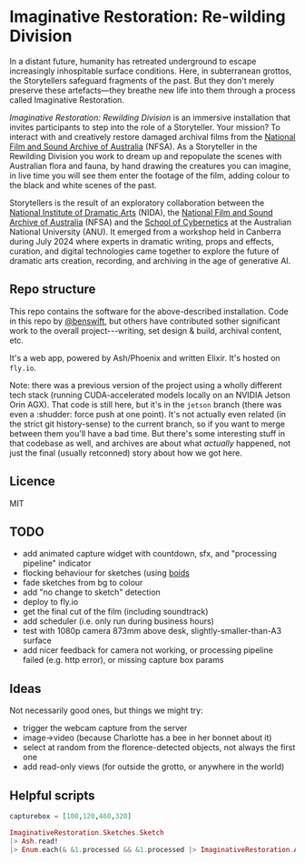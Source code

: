 # Imaginative Restoration: Re-wilding Division

In a distant future, humanity has retreated underground to escape increasingly
inhospitable surface conditions. Here, in subterranean grottos, the Storytellers
safeguard fragments of the past. But they don't merely preserve these
artefacts—they breathe new life into them through a process called Imaginative
Restoration.

_Imaginative Restoration: Rewilding Division_ is an immersive installation that
invites participants to step into the role of a Storyteller. Your mission? To
interact with and creatively restore damaged archival films from the
[National Film and Sound Archive of Australia](https://www.nfsa.gov.au/) (NFSA).
As a Storyteller in the Rewilding Division you work to dream up and repopulate
the scenes with Australian flora and fauna, by hand drawing the creatures you
can imagine, in live time you will see them enter the footage of the film,
adding colour to the black and white scenes of the past.

Storytellers is the result of an exploratory collaboration between the
[National Institute of Dramatic Arts](https://www.nida.edu.au) (NIDA), the
[National Film and Sound Archive of Australia](https://www.nfsa.gov.au/) (NFSA)
and the [School of Cybernetics](https://cybernetics.anu.edu.au) at the
Australian National University (ANU). It emerged from a workshop held in
Canberra during July 2024 where experts in dramatic writing, props and effects,
curation, and digital technologies came together to explore the future of
dramatic arts creation, recording, and archiving in the age of generative AI.

## Repo structure

This repo contains the software for the above-described installation. Code in
this repo by [@benswift](https://github.com/benswift), but others have
contributed sother significant work to the overall project---writing, set design
& build, archival content, etc.

It's a web app, powered by Ash/Phoenix and written Elixir. It's hosted on
`fly.io`.

Note: there was a previous version of the project using a wholly different tech
stack (running CUDA-accelerated models locally on an NVIDIA Jetson Orin AGX).
That code is still here, but it's in the `jetson` branch (there was even a
:shudder: force push at one point). It's not actually even related (in the
strict git history-sense) to the current branch, so if you want to merge between
them you'll have a bad time. But there's some interesting stuff in that codebase
as well, and archives are about what _actually_ happened, not just the final
(usually retconned) story about how we got here.

## Licence

MIT

## TODO

- add animated capture widget with countdown, sfx, and "processing pipeline"
  indicator
- flocking behaviour for sketches (using
  [boids](https://www.npmjs.com/package/@thi.ng/boids)
- fade sketches from bg to colour
- add "no change to sketch" detection
- deploy to fly.io
- get the final cut of the film (including soundtrack)
- add scheduler (i.e. only run during business hours)
- test with 1080p camera 873mm above desk, slightly-smaller-than-A3 surface
- add nicer feedback for camera not working, or processing pipeline failed (e.g.
  http error), or missing capture box params

## Ideas

Not necessarily good ones, but things we might try:

- trigger the webcam capture from the server
- image->video (because Charlotte has a bee in her bonnet about it)
- select at random from the florence-detected objects, not always the first one
- add read-only views (for outside the grotto, or anywhere in the world)

## Helpful scripts

```elixir
capturebox = [100,120,460,320]

ImaginativeRestoration.Sketches.Sketch
|> Ash.read!
|> Enum.each(& &1.processed && &1.processed |> ImaginativeRestoration.AI.Utils.to_image! |> Image.write!("/tmp/ir-sketches-processed/#{&1.id}.webp"))
```
